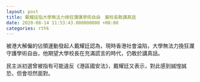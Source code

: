 ```yaml
---
layout: post
title: 戴耀廷指大學無法力挽狂瀾護學術自由　冀校長敢講真話
date: 2020-08-14 11:53:43.000000000 +08:00
categories: rthk
---
```


被港大解僱的佔領運動發起人戴耀廷認為，現時香港社會淪陷，大學無法力挽狂瀾守護學術自由，他期望大學校長在充滿謊言的時代，仍敢於講真話。

民主派初選曾被指有可能違反《港區國安法》，戴耀廷又表示，對此感到誠惶誠恐，但會坦然面對。
